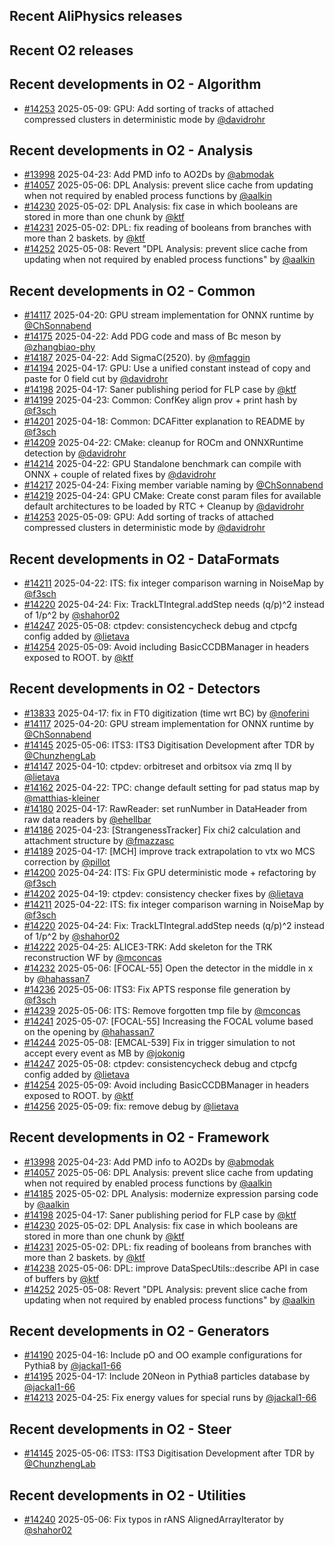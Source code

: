 ## Recent AliPhysics releases
## Recent O2 releases
## Recent developments in O2 - Algorithm
- [\#14253](https://github.com/AliceO2Group/AliceO2/pull/14253) 2025-05-09: GPU: Add sorting of tracks of attached compressed clusters in deterministic mode by [@davidrohr](https://github.com/davidrohr)
## Recent developments in O2 - Analysis
- [\#13998](https://github.com/AliceO2Group/AliceO2/pull/13998) 2025-04-23: Add PMD info to AO2Ds by [@abmodak](https://github.com/abmodak)
- [\#14057](https://github.com/AliceO2Group/AliceO2/pull/14057) 2025-05-06: DPL Analysis: prevent slice cache from updating when not required by enabled process functions by [@aalkin](https://github.com/aalkin)
- [\#14230](https://github.com/AliceO2Group/AliceO2/pull/14230) 2025-05-02: DPL Analysis: fix case in which booleans are stored in more than one chunk by [@ktf](https://github.com/ktf)
- [\#14231](https://github.com/AliceO2Group/AliceO2/pull/14231) 2025-05-02: DPL: fix reading of booleans from branches with more than 2 baskets. by [@ktf](https://github.com/ktf)
- [\#14252](https://github.com/AliceO2Group/AliceO2/pull/14252) 2025-05-08: Revert "DPL Analysis: prevent slice cache from updating when not required by enabled process functions" by [@aalkin](https://github.com/aalkin)
## Recent developments in O2 - Common
- [\#14117](https://github.com/AliceO2Group/AliceO2/pull/14117) 2025-04-20: GPU stream implementation for ONNX runtime by [@ChSonnabend](https://github.com/ChSonnabend)
- [\#14175](https://github.com/AliceO2Group/AliceO2/pull/14175) 2025-04-22: Add PDG code and mass of Bc meson by [@zhangbiao-phy](https://github.com/zhangbiao-phy)
- [\#14187](https://github.com/AliceO2Group/AliceO2/pull/14187) 2025-04-22: Add SigmaC(2520). by [@mfaggin](https://github.com/mfaggin)
- [\#14194](https://github.com/AliceO2Group/AliceO2/pull/14194) 2025-04-17: GPU: Use a unified constant instead of copy and paste for 0 field cut by [@davidrohr](https://github.com/davidrohr)
- [\#14198](https://github.com/AliceO2Group/AliceO2/pull/14198) 2025-04-17: Saner publishing period for FLP case by [@ktf](https://github.com/ktf)
- [\#14199](https://github.com/AliceO2Group/AliceO2/pull/14199) 2025-04-23: Common: ConfKey align prov + print hash by [@f3sch](https://github.com/f3sch)
- [\#14201](https://github.com/AliceO2Group/AliceO2/pull/14201) 2025-04-18: Common: DCAFitter explanation to README by [@f3sch](https://github.com/f3sch)
- [\#14209](https://github.com/AliceO2Group/AliceO2/pull/14209) 2025-04-22: CMake: cleanup for ROCm and ONNXRuntime detection by [@davidrohr](https://github.com/davidrohr)
- [\#14214](https://github.com/AliceO2Group/AliceO2/pull/14214) 2025-04-22: GPU Standalone benchmark can compile with ONNX + couple of related fixes by [@davidrohr](https://github.com/davidrohr)
- [\#14217](https://github.com/AliceO2Group/AliceO2/pull/14217) 2025-04-24: Fixing member variable naming by [@ChSonnabend](https://github.com/ChSonnabend)
- [\#14219](https://github.com/AliceO2Group/AliceO2/pull/14219) 2025-04-24: GPU CMake: Create const param files for available default architectures to be loaded by RTC + Cleanup by [@davidrohr](https://github.com/davidrohr)
- [\#14253](https://github.com/AliceO2Group/AliceO2/pull/14253) 2025-05-09: GPU: Add sorting of tracks of attached compressed clusters in deterministic mode by [@davidrohr](https://github.com/davidrohr)
## Recent developments in O2 - DataFormats
- [\#14211](https://github.com/AliceO2Group/AliceO2/pull/14211) 2025-04-22: ITS: fix integer comparison warning in NoiseMap by [@f3sch](https://github.com/f3sch)
- [\#14220](https://github.com/AliceO2Group/AliceO2/pull/14220) 2025-04-24: Fix: TrackLTIntegral.addStep needs (q/p)^2 instead of 1/p^2 by [@shahor02](https://github.com/shahor02)
- [\#14247](https://github.com/AliceO2Group/AliceO2/pull/14247) 2025-05-08: ctpdev: consistencycheck debug and ctpcfg config added by [@lietava](https://github.com/lietava)
- [\#14254](https://github.com/AliceO2Group/AliceO2/pull/14254) 2025-05-09: Avoid including BasicCCDBManager in headers exposed to ROOT. by [@ktf](https://github.com/ktf)
## Recent developments in O2 - Detectors
- [\#13833](https://github.com/AliceO2Group/AliceO2/pull/13833) 2025-04-17: fix in FT0 digitization (time wrt BC) by [@noferini](https://github.com/noferini)
- [\#14117](https://github.com/AliceO2Group/AliceO2/pull/14117) 2025-04-20: GPU stream implementation for ONNX runtime by [@ChSonnabend](https://github.com/ChSonnabend)
- [\#14145](https://github.com/AliceO2Group/AliceO2/pull/14145) 2025-05-06: ITS3: ITS3 Digitisation Development after TDR by [@ChunzhengLab](https://github.com/ChunzhengLab)
- [\#14147](https://github.com/AliceO2Group/AliceO2/pull/14147) 2025-04-10: ctpdev: orbitreset and orbitsox via zmq II by [@lietava](https://github.com/lietava)
- [\#14162](https://github.com/AliceO2Group/AliceO2/pull/14162) 2025-04-22: TPC: change default setting for pad status map by [@matthias-kleiner](https://github.com/matthias-kleiner)
- [\#14180](https://github.com/AliceO2Group/AliceO2/pull/14180) 2025-04-17: RawReader: set runNumber in DataHeader from raw data readers by [@ehellbar](https://github.com/ehellbar)
- [\#14186](https://github.com/AliceO2Group/AliceO2/pull/14186) 2025-04-23: [StrangenessTracker] Fix chi2 calculation and attachment structure by [@fmazzasc](https://github.com/fmazzasc)
- [\#14189](https://github.com/AliceO2Group/AliceO2/pull/14189) 2025-04-17: [MCH] improve track extrapolation to vtx wo MCS correction by [@pillot](https://github.com/pillot)
- [\#14200](https://github.com/AliceO2Group/AliceO2/pull/14200) 2025-04-24: ITS: Fix GPU deterministic mode + refactoring by [@f3sch](https://github.com/f3sch)
- [\#14202](https://github.com/AliceO2Group/AliceO2/pull/14202) 2025-04-19: ctpdev: consistency checker fixes by [@lietava](https://github.com/lietava)
- [\#14211](https://github.com/AliceO2Group/AliceO2/pull/14211) 2025-04-22: ITS: fix integer comparison warning in NoiseMap by [@f3sch](https://github.com/f3sch)
- [\#14220](https://github.com/AliceO2Group/AliceO2/pull/14220) 2025-04-24: Fix: TrackLTIntegral.addStep needs (q/p)^2 instead of 1/p^2 by [@shahor02](https://github.com/shahor02)
- [\#14222](https://github.com/AliceO2Group/AliceO2/pull/14222) 2025-04-25: ALICE3-TRK: Add skeleton for the TRK reconstruction WF by [@mconcas](https://github.com/mconcas)
- [\#14232](https://github.com/AliceO2Group/AliceO2/pull/14232) 2025-05-06: [FOCAL-55] Open the detector in the middle in x by [@hahassan7](https://github.com/hahassan7)
- [\#14236](https://github.com/AliceO2Group/AliceO2/pull/14236) 2025-05-06: ITS3: Fix APTS response file generation by [@f3sch](https://github.com/f3sch)
- [\#14239](https://github.com/AliceO2Group/AliceO2/pull/14239) 2025-05-06: ITS: Remove forgotten tmp file by [@mconcas](https://github.com/mconcas)
- [\#14241](https://github.com/AliceO2Group/AliceO2/pull/14241) 2025-05-07: [FOCAL-55] Increasing the FOCAL volume based on the opening by [@hahassan7](https://github.com/hahassan7)
- [\#14244](https://github.com/AliceO2Group/AliceO2/pull/14244) 2025-05-08: [EMCAL-539] Fix in trigger simulation to not accept every event as MB by [@jokonig](https://github.com/jokonig)
- [\#14247](https://github.com/AliceO2Group/AliceO2/pull/14247) 2025-05-08: ctpdev: consistencycheck debug and ctpcfg config added by [@lietava](https://github.com/lietava)
- [\#14254](https://github.com/AliceO2Group/AliceO2/pull/14254) 2025-05-09: Avoid including BasicCCDBManager in headers exposed to ROOT. by [@ktf](https://github.com/ktf)
- [\#14256](https://github.com/AliceO2Group/AliceO2/pull/14256) 2025-05-09: fix: remove debug by [@lietava](https://github.com/lietava)
## Recent developments in O2 - Framework
- [\#13998](https://github.com/AliceO2Group/AliceO2/pull/13998) 2025-04-23: Add PMD info to AO2Ds by [@abmodak](https://github.com/abmodak)
- [\#14057](https://github.com/AliceO2Group/AliceO2/pull/14057) 2025-05-06: DPL Analysis: prevent slice cache from updating when not required by enabled process functions by [@aalkin](https://github.com/aalkin)
- [\#14185](https://github.com/AliceO2Group/AliceO2/pull/14185) 2025-05-02: DPL Analysis: modernize expression parsing code by [@aalkin](https://github.com/aalkin)
- [\#14198](https://github.com/AliceO2Group/AliceO2/pull/14198) 2025-04-17: Saner publishing period for FLP case by [@ktf](https://github.com/ktf)
- [\#14230](https://github.com/AliceO2Group/AliceO2/pull/14230) 2025-05-02: DPL Analysis: fix case in which booleans are stored in more than one chunk by [@ktf](https://github.com/ktf)
- [\#14231](https://github.com/AliceO2Group/AliceO2/pull/14231) 2025-05-02: DPL: fix reading of booleans from branches with more than 2 baskets. by [@ktf](https://github.com/ktf)
- [\#14238](https://github.com/AliceO2Group/AliceO2/pull/14238) 2025-05-06: DPL: improve DataSpecUtils::describe API in case of buffers by [@ktf](https://github.com/ktf)
- [\#14252](https://github.com/AliceO2Group/AliceO2/pull/14252) 2025-05-08: Revert "DPL Analysis: prevent slice cache from updating when not required by enabled process functions" by [@aalkin](https://github.com/aalkin)
## Recent developments in O2 - Generators
- [\#14190](https://github.com/AliceO2Group/AliceO2/pull/14190) 2025-04-16: Include pO and OO example configurations for Pythia8 by [@jackal1-66](https://github.com/jackal1-66)
- [\#14195](https://github.com/AliceO2Group/AliceO2/pull/14195) 2025-04-17: Include 20Neon in Pythia8 particles database by [@jackal1-66](https://github.com/jackal1-66)
- [\#14213](https://github.com/AliceO2Group/AliceO2/pull/14213) 2025-04-25: Fix energy values for special runs by [@jackal1-66](https://github.com/jackal1-66)
## Recent developments in O2 - Steer
- [\#14145](https://github.com/AliceO2Group/AliceO2/pull/14145) 2025-05-06: ITS3: ITS3 Digitisation Development after TDR by [@ChunzhengLab](https://github.com/ChunzhengLab)
## Recent developments in O2 - Utilities
- [\#14240](https://github.com/AliceO2Group/AliceO2/pull/14240) 2025-05-06: Fix typos in rANS AlignedArrayIterator by [@shahor02](https://github.com/shahor02)
